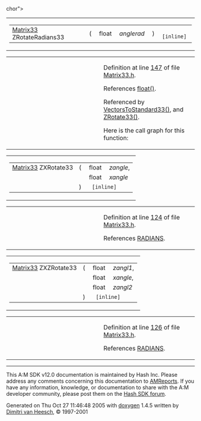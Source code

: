 chor"></span>

<table class="mdTable" data-cellpadding="2" data-cellspacing="0">
<colgroup>
<col style="width: 100%" />
</colgroup>
<tbody>
<tr>
<td class="mdRow"><table data-cellpadding="0" data-cellspacing="0" data-border="0">
<tbody>
<tr>
<td class="md" data-nowrap="" data-valign="top"><a href="classMatrix33.md" class="el">Matrix33</a> ZRotateRadians33</td>
<td class="md" data-valign="top">( </td>
<td class="md" data-nowrap="" data-valign="top">float </td>
<td class="mdname1" data-valign="top" data-nowrap=""><em>anglerad</em></td>
<td class="md" data-valign="top"> ) </td>
<td class="md" data-nowrap=""><code> [inline]</code></td>
</tr>
</tbody>
</table></td>
</tr>
</tbody>
</table>

<table data-cellspacing="5" data-cellpadding="0" data-border="0">
<colgroup>
<col style="width: 50%" />
<col style="width: 50%" />
</colgroup>
<tbody>
<tr>
<td> </td>
<td><p>Definition at line <a href="Matrix33_8h-source.md#l00147" class="el">147</a> of file <a href="Matrix33_8h-source.md" class="el">Matrix33.h</a>.</p>
<p>References <a href="Rave_8h.md#51b38547609c2cb31342492287c149e1" class="el">float()</a>.</p>
<p>Referenced by <a href="Matrix33_8h-source.md#l00155" class="el">VectorsToStandard33()</a>, and <a href="Matrix33_8h-source.md#l00122" class="el">ZRotate33()</a>.</p>
<p>Here is the call graph for this function:</p>
<span class="image placeholder" data-original-image-src="Matrix33_8h_4853f244734d6f957de647aa8eda2de8_cgraph.gif" data-original-image-title="" data-border="0" usemap="#Matrix33_8h_4853f244734d6f957de647aa8eda2de8_cgraph_map"></span></td>
</tr>
</tbody>
</table>

<span id="7814ee8a34666d68ebc117e6107fe191" class="anchor"></span>

<table class="mdTable" data-cellpadding="2" data-cellspacing="0">
<colgroup>
<col style="width: 100%" />
</colgroup>
<tbody>
<tr>
<td class="mdRow"><table data-cellpadding="0" data-cellspacing="0" data-border="0">
<tbody>
<tr>
<td class="md" data-nowrap="" data-valign="top"><a href="classMatrix33.md" class="el">Matrix33</a> ZXRotate33</td>
<td class="md" data-valign="top">( </td>
<td class="md" data-nowrap="" data-valign="top">float </td>
<td class="mdname" data-nowrap=""><em>zangle</em>,</td>
</tr>
<tr>
<td class="md" style="text-align: right;" data-nowrap=""></td>
<td class="md"></td>
<td class="md" data-nowrap="">float </td>
<td class="mdname" data-nowrap=""><em>xangle</em></td>
</tr>
<tr>
<td class="md"></td>
<td class="md">) </td>
<td colspan="2" class="md"><code> [inline]</code></td>
</tr>
</tbody>
</table></td>
</tr>
</tbody>
</table>

<table data-cellspacing="5" data-cellpadding="0" data-border="0">
<colgroup>
<col style="width: 50%" />
<col style="width: 50%" />
</colgroup>
<tbody>
<tr>
<td> </td>
<td><p>Definition at line <a href="Matrix33_8h-source.md#l00124" class="el">124</a> of file <a href="Matrix33_8h-source.md" class="el">Matrix33.h</a>.</p>
<p>References <a href="Filecons_8h-source.md#l00033" class="el">RADIANS</a>.</p></td>
</tr>
</tbody>
</table>

<span id="71d1ac961dee820d368d53e79adf65a8" class="anchor"></span>

<table class="mdTable" data-cellpadding="2" data-cellspacing="0">
<colgroup>
<col style="width: 100%" />
</colgroup>
<tbody>
<tr>
<td class="mdRow"><table data-cellpadding="0" data-cellspacing="0" data-border="0">
<tbody>
<tr>
<td class="md" data-nowrap="" data-valign="top"><a href="classMatrix33.md" class="el">Matrix33</a> ZXZRotate33</td>
<td class="md" data-valign="top">( </td>
<td class="md" data-nowrap="" data-valign="top">float </td>
<td class="mdname" data-nowrap=""><em>zangl1</em>,</td>
</tr>
<tr>
<td class="md" style="text-align: right;" data-nowrap=""></td>
<td class="md"></td>
<td class="md" data-nowrap="">float </td>
<td class="mdname" data-nowrap=""><em>xangle</em>,</td>
</tr>
<tr>
<td class="md" style="text-align: right;" data-nowrap=""></td>
<td class="md"></td>
<td class="md" data-nowrap="">float </td>
<td class="mdname" data-nowrap=""><em>zangl2</em></td>
</tr>
<tr>
<td class="md"></td>
<td class="md">) </td>
<td colspan="2" class="md"><code> [inline]</code></td>
</tr>
</tbody>
</table></td>
</tr>
</tbody>
</table>

<table data-cellspacing="5" data-cellpadding="0" data-border="0">
<colgroup>
<col style="width: 50%" />
<col style="width: 50%" />
</colgroup>
<tbody>
<tr>
<td> </td>
<td><p>Definition at line <a href="Matrix33_8h-source.md#l00126" class="el">126</a> of file <a href="Matrix33_8h-source.md" class="el">Matrix33.h</a>.</p>
<p>References <a href="Filecons_8h-source.md#l00033" class="el">RADIANS</a>.</p></td>
</tr>
</tbody>
</table>

------------------------------------------------------------------------

<span class="small">This A:M SDK v12.0 documentation is maintained by Hash Inc. Please address any comments concerning this documentation to [AMReports](http://www.hash.com/reports). If you have any information, knowledge, or documentation to share with the A:M developer community, please post them on the [Hash SDK forum](http://www.hash.com/forums/index.php?showforum=11).</span>

Generated on Thu Oct 27 11:46:48 2005 with [<span class="image placeholder" original-image-src="doxygen.png" original-image-title="" height="45" width="100" align="middle" border="0">doxygen</span>](http://www.doxygen.org/index.html) 1.4.5 written by [Dimitri van Heesch](mailto:dimitri@stack.nl), © 1997-2001
